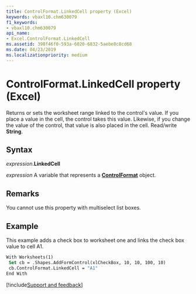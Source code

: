 ```yaml
---
title: ControlFormat.LinkedCell property (Excel)
keywords: vbaxl10.chm630079
f1_keywords:
- vbaxl10.chm630079
api_name:
- Excel.ControlFormat.LinkedCell
ms.assetid: 398f46f0-593a-6020-6832-5aebe8c8cd68
ms.date: 04/23/2019
ms.localizationpriority: medium
---
```



# ControlFormat.LinkedCell property (Excel)

Returns or sets the worksheet range linked to the control's value. If you place a value in the cell, the control takes this value. Likewise, if you change the value of the control, that value is also placed in the cell. Read/write **String**.


## Syntax

_expression_.**LinkedCell**

_expression_ A variable that represents a **[ControlFormat](Excel.ControlFormat.md)** object.


## Remarks

You cannot use this property with multiselect list boxes.


## Example

This example adds a check box to worksheet one and links the check box value to cell A1.

```vb
With Worksheets(1) 
 Set cb = .Shapes.AddFormControl(xlCheckBox, 10, 10, 100, 10) 
 cb.ControlFormat.LinkedCell = "A1" 
End With
```




[!include[Support and feedback](~/includes/feedback-boilerplate.md)]
